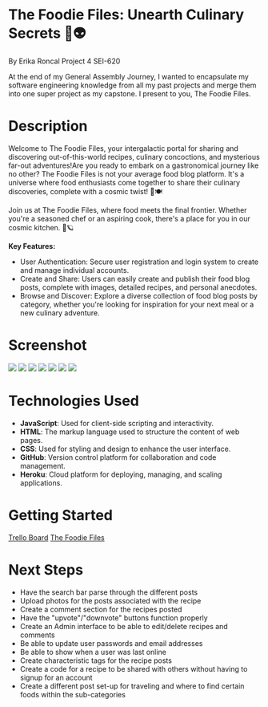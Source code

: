 # The Foodie Files: Unearth Culinary Secrets 🚀👽

By Erika Roncal Project 4 SEI-620

At the end of my General Assembly Journey, I wanted to encapsulate my software engineering knowledge from all my past projects and merge them into one super project as my capstone. I present to you, The Foodie Files.
# Description
Welcome to The Foodie Files, your intergalactic portal for sharing and discovering out-of-this-world recipes, culinary concoctions, and mysterious far-out adventures!Are you ready to embark on a gastronomical journey like no other? The Foodie Files is not your average food blog platform. It's a universe where food enthusiasts come together to share their culinary discoveries, complete with a cosmic twist! 🌟🍽️

Join us at The Foodie Files, where food meets the final frontier. Whether you're a seasoned chef or an aspiring cook, there's a place for you in our cosmic kitchen. 🌮🪐

**Key Features:**

- User Authentication: Secure user registration and login system to create and manage individual accounts.
- Create and Share: Users can easily create and publish their food blog posts, complete with images, detailed recipes, and personal anecdotes.
- Browse and Discover: Explore a diverse collection of food blog posts by category, whether you're looking for inspiration for your next meal or a new culinary adventure.

# Screenshot

<img src="https://i.imgur.com/53UXRe6.jpg">
<img src="https://i.imgur.com/EAiLKUd.png">
<img src="https://i.imgur.com/NYdyqKf.png">
<img src="https://i.imgur.com/f1MuYKV.png">
<img src="https://i.imgur.com/HUyoplh.png">
<img src="https://i.imgur.com/HOn7hQM.png">
<img src="https://i.imgur.com/ocAeNye.png">

# Technologies Used

- **JavaScript**: Used for client-side scripting and interactivity.
- **HTML**: The markup language used to structure the content of web pages.
- **CSS**: Used for styling and design to enhance the user interface.
- **GitHub**: Version control platform for collaboration and code management.
- **Heroku**: Cloud platform for deploying, managing, and scaling applications.

# Getting Started

[Trello Board](https://trello.com/b/Wm7jJ5b6/project-4-the-foodie-files)
[The Foodie Files](https://the-foodie-files-e414532abfbc.herokuapp.com/)

# Next Steps

- Have the search bar parse through the different posts
- Upload photos for the posts associated with the recipe
- Create a comment section for the recipes posted
- Have the "upvote"/"downvote" buttons function properly
- Create an Admin interface to be able to edit/delete recipes and comments
- Be able to update user passwords and email addresses
- Be able to show when a user was last online
- Create characteristic tags for the recipe posts
- Create a code for a recipe to be shared with others without having to signup for an account
- Create a different post set-up for traveling and where to find certain foods within the sub-categories
